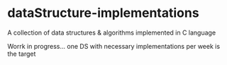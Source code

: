 # dataStructure-implementations
A collection of data structures &amp; algorithms implemented in C language

Worrk in progress... one DS with necessary implementations per week is the target
